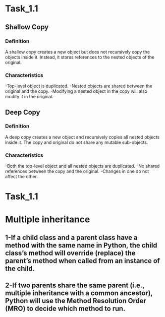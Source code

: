# Task_1.1
## Shallow Copy
### Definition
A shallow copy creates a new object but does not recursively copy the objects inside it. Instead, it stores references to the nested objects of the original.
### Characteristics
-Top-level object is duplicated.
-Nested objects are shared between the original and the copy.
-Modifying a nested object in the copy will also modify it in the original.
## Deep Copy
### Definition
A deep copy creates a new object and recursively copies all nested objects inside it. The copy and original do not share any mutable sub-objects.
### Characteristics
-Both the top-level object and all nested objects are duplicated.
-No shared references between the copy and the original.
-Changes in one do not affect the other.
# Task_1.1
# Multiple inheritance
## 1-If a child class and a parent class have a method with the same name in Python, the child class’s method will override (replace) the parent’s method when called from an instance of the child.
## 2-If two parents share the same parent (i.e., multiple inheritance with a common ancestor), Python will use the Method Resolution Order (MRO) to decide which method to run.